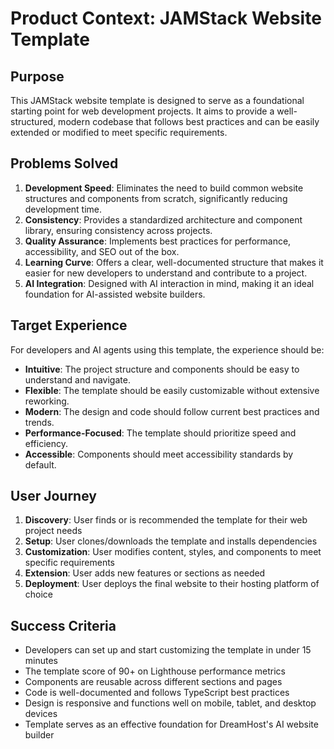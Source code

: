 # Product Context: JAMStack Website Template

## Purpose
This JAMStack website template is designed to serve as a foundational starting point for web development projects. It aims to provide a well-structured, modern codebase that follows best practices and can be easily extended or modified to meet specific requirements.

## Problems Solved
1. **Development Speed**: Eliminates the need to build common website structures and components from scratch, significantly reducing development time.
2. **Consistency**: Provides a standardized architecture and component library, ensuring consistency across projects.
3. **Quality Assurance**: Implements best practices for performance, accessibility, and SEO out of the box.
4. **Learning Curve**: Offers a clear, well-documented structure that makes it easier for new developers to understand and contribute to a project.
5. **AI Integration**: Designed with AI interaction in mind, making it an ideal foundation for AI-assisted website builders.

## Target Experience
For developers and AI agents using this template, the experience should be:
- **Intuitive**: The project structure and components should be easy to understand and navigate.
- **Flexible**: The template should be easily customizable without extensive reworking.
- **Modern**: The design and code should follow current best practices and trends.
- **Performance-Focused**: The template should prioritize speed and efficiency.
- **Accessible**: Components should meet accessibility standards by default.

## User Journey
1. **Discovery**: User finds or is recommended the template for their web project needs
2. **Setup**: User clones/downloads the template and installs dependencies
3. **Customization**: User modifies content, styles, and components to meet specific requirements
4. **Extension**: User adds new features or sections as needed
5. **Deployment**: User deploys the final website to their hosting platform of choice

## Success Criteria
- Developers can set up and start customizing the template in under 15 minutes
- The template score of 90+ on Lighthouse performance metrics
- Components are reusable across different sections and pages
- Code is well-documented and follows TypeScript best practices
- Design is responsive and functions well on mobile, tablet, and desktop devices
- Template serves as an effective foundation for DreamHost's AI website builder
